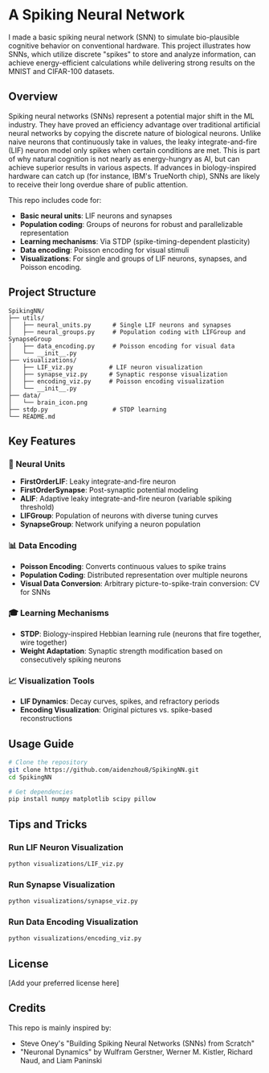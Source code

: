 # A Spiking Neural Network

I made a basic spiking neural network (SNN) to simulate bio-plausible cognitive behavior on conventional hardware. This project illustrates how SNNs, which utilize discrete "spikes" to store and analyze information, can achieve energy-efficient calculations while delivering strong results on the MNIST and CIFAR-100 datasets. 

## Overview

Spiking neural networks (SNNs) represent a potential major shift in the ML industry. They have proved an efficiency advantage over traditional artificial neural networks by copying the discrete nature of biological neurons. Unlike naive neurons that continuously take in values, the leaky integrate-and-fire (LIF) neuron model only spikes when certain conditions are met. This is part of why natural cognition is not nearly as energy-hungry as AI, but can achieve superior results in various aspects. If advances in biology-inspired hardware can catch up (for instance, IBM's TrueNorth chip), SNNs are likely to receive their long overdue share of public attention. 

This repo includes code for:
- **Basic neural units**: LIF neurons and synapses
- **Population coding**: Groups of neurons for robust and parallelizable representation
- **Learning mechanisms**: Via STDP (spike-timing-dependent plasticity)
- **Data encoding**: Poisson encoding for visual stimuli
- **Visualizations**: For single and groups of LIF neurons, synapses, and Poisson encoding. 

## Project Structure

```
SpikingNN/
├── utils/                    
│   ├── neural_units.py      # Single LIF neurons and synapses
│   ├── neural_groups.py     # Population coding with LIFGroup and SynapseGroup
│   ├── data_encoding.py     # Poisson encoding for visual data
│   └── __init__.py
├── visualizations/           
│   ├── LIF_viz.py          # LIF neuron visualization
│   ├── synapse_viz.py      # Synaptic response visualization
│   ├── encoding_viz.py     # Poisson encoding visualization
│   └── __init__.py
├── data/                    
│   └── brain_icon.png     
├── stdp.py                  # STDP learning 
└── README.md
```

## Key Features

### 🧠 Neural Units
- **FirstOrderLIF**: Leaky integrate-and-fire neuron
- **FirstOrderSynapse**: Post-synaptic potential modeling
- **ALIF**: Adaptive leaky integrate-and-fire neuron (variable spiking threshold)
- **LIFGroup**: Population of neurons with diverse tuning curves
- **SynapseGroup**: Network unifying a neuron population

### 📊 Data Encoding
- **Poisson Encoding**: Converts continuous values to spike trains
- **Population Coding**: Distributed representation over multiple neurons
- **Visual Data Conversion**: Arbitrary picture-to-spike-train conversion: CV for SNNs

### 🎓 Learning Mechanisms
- **STDP**: Biology-inspired Hebbian learning rule (neurons that fire together, wire together)
- **Weight Adaptation**: Synaptic strength modification based on consecutively spiking neurons

### 📈 Visualization Tools
- **LIF Dynamics**: Decay curves, spikes, and refractory periods
- **Encoding Visualization**: Original pictures vs. spike-based reconstructions

## Usage Guide

```bash
# Clone the repository
git clone https://github.com/aidenzhou8/SpikingNN.git
cd SpikingNN

# Get dependencies
pip install numpy matplotlib scipy pillow
```

## Tips and Tricks

### Run LIF Neuron Visualization
```bash
python visualizations/LIF_viz.py
```

### Run Synapse Visualization
```bash
python visualizations/synapse_viz.py
```

### Run Data Encoding Visualization
```bash
python visualizations/encoding_viz.py
```

## License

[Add your preferred license here]

## Credits

This repo is mainly inspired by:
- Steve Oney's "Building Spiking Neural Networks (SNNs) from Scratch"
- "Neuronal Dynamics" by Wulfram Gerstner, Werner M. Kistler, Richard Naud, and Liam Paninski